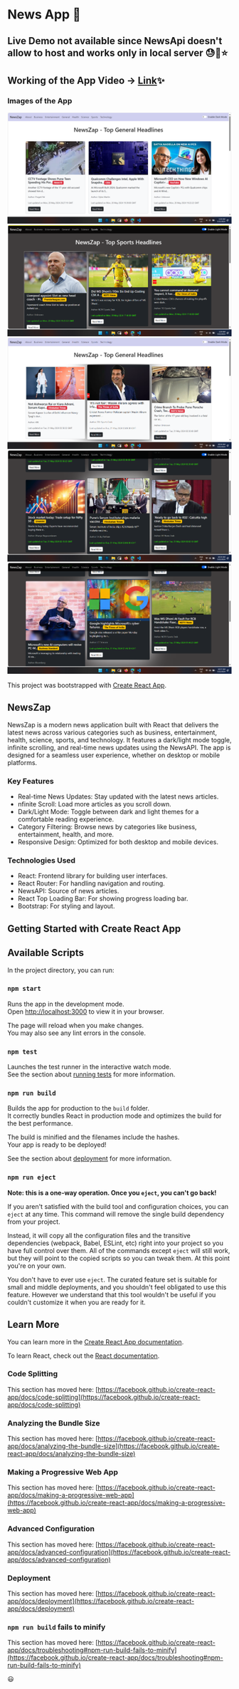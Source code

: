 # News App :tada:

<!-- ## Live Demo here  -> [Link](https://text-webapp-utils.netlify.app/) ⭐ -->
## Live Demo not available since NewsApi doesn't allow to host and works only in local server 😓🥲⭐

## Working of the App Video -> [Link](https://youtu.be/M5skgQxipNE)✨

### Images of the App 
![Image 1](https://github.com/Neel-max-cpu/NewsApp/blob/main/public/image/1.png?raw=true)
![Image 2](https://github.com/Neel-max-cpu/NewsApp/blob/main/public/image/2.png?raw=true)
![Image 3](https://github.com/Neel-max-cpu/NewsApp/blob/main/public/image/3.png?raw=true)
![Image 4](https://github.com/Neel-max-cpu/NewsApp/blob/main/public/image/4.png?raw=true)
![Image 5](https://github.com/Neel-max-cpu/NewsApp/blob/main/public/image/5.png?raw=true)



This project was bootstrapped with [Create React App](https://github.com/facebook/create-react-app).

## NewsZap
NewsZap is a modern news application built with React that delivers the latest news across various categories such as business, entertainment, health, science, sports, and technology. It features a dark/light mode toggle, infinite scrolling, and real-time news updates using the NewsAPI. The app is designed for a seamless user experience, whether on desktop or mobile platforms.

### Key Features
* Real-time News Updates: Stay updated with the latest news articles.
* nfinite Scroll: Load more articles as you scroll down.
* Dark/Light Mode: Toggle between dark and light themes for a comfortable reading experience.
* Category Filtering: Browse news by categories like business, entertainment, health, and more.
* Responsive Design: Optimized for both desktop and mobile devices.

### Technologies Used
* React: Frontend library for building user interfaces.
* React Router: For handling navigation and routing.
* NewsAPI: Source of news articles.
* React Top Loading Bar: For showing progress loading bar.
* Bootstrap: For styling and layout.


## Getting Started with Create React App
## Available Scripts

In the project directory, you can run:

### `npm start`

Runs the app in the development mode.\
Open [http://localhost:3000](http://localhost:3000) to view it in your browser.

The page will reload when you make changes.\
You may also see any lint errors in the console.

### `npm test`

Launches the test runner in the interactive watch mode.\
See the section about [running tests](https://facebook.github.io/create-react-app/docs/running-tests) for more information.

### `npm run build`

Builds the app for production to the `build` folder.\
It correctly bundles React in production mode and optimizes the build for the best performance.

The build is minified and the filenames include the hashes.\
Your app is ready to be deployed!

See the section about [deployment](https://facebook.github.io/create-react-app/docs/deployment) for more information.

### `npm run eject`

**Note: this is a one-way operation. Once you `eject`, you can't go back!**

If you aren't satisfied with the build tool and configuration choices, you can `eject` at any time. This command will remove the single build dependency from your project.

Instead, it will copy all the configuration files and the transitive dependencies (webpack, Babel, ESLint, etc) right into your project so you have full control over them. All of the commands except `eject` will still work, but they will point to the copied scripts so you can tweak them. At this point you're on your own.

You don't have to ever use `eject`. The curated feature set is suitable for small and middle deployments, and you shouldn't feel obligated to use this feature. However we understand that this tool wouldn't be useful if you couldn't customize it when you are ready for it.

## Learn More

You can learn more in the [Create React App documentation](https://facebook.github.io/create-react-app/docs/getting-started).

To learn React, check out the [React documentation](https://reactjs.org/).

### Code Splitting

This section has moved here: [https://facebook.github.io/create-react-app/docs/code-splitting](https://facebook.github.io/create-react-app/docs/code-splitting)

### Analyzing the Bundle Size

This section has moved here: [https://facebook.github.io/create-react-app/docs/analyzing-the-bundle-size](https://facebook.github.io/create-react-app/docs/analyzing-the-bundle-size)

### Making a Progressive Web App

This section has moved here: [https://facebook.github.io/create-react-app/docs/making-a-progressive-web-app](https://facebook.github.io/create-react-app/docs/making-a-progressive-web-app)

### Advanced Configuration

This section has moved here: [https://facebook.github.io/create-react-app/docs/advanced-configuration](https://facebook.github.io/create-react-app/docs/advanced-configuration)

### Deployment

This section has moved here: [https://facebook.github.io/create-react-app/docs/deployment](https://facebook.github.io/create-react-app/docs/deployment)

### `npm run build` fails to minify

This section has moved here: [https://facebook.github.io/create-react-app/docs/troubleshooting#npm-run-build-fails-to-minify](https://facebook.github.io/create-react-app/docs/troubleshooting#npm-run-build-fails-to-minify)

😃
